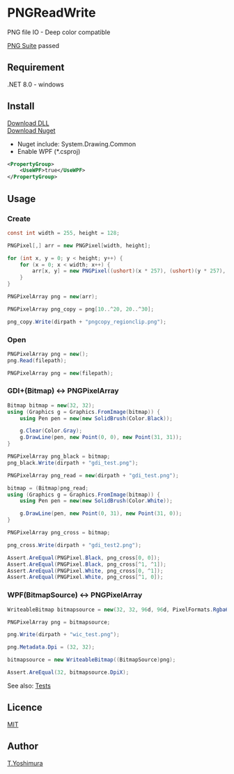 # PNGReadWrite 
 PNG file IO - Deep color compatible

 [PNG Suite](http://www.schaik.com/pngsuite/) passed

## Requirement
 .NET 8.0 - windows

## Install
[Download DLL](https://github.com/tk-yoshimura/PNGReadWrite/releases)  
[Download Nuget](https://www.nuget.org/packages/tyoshimura.PNGReadWrite/)  

- Nuget include: System.Drawing.Common
- Enable WPF (*.csproj)
```xml
<PropertyGroup>
    <UseWPF>true</UseWPF>
</PropertyGroup>
```

## Usage
### Create
```cs
const int width = 255, height = 128;

PNGPixel[,] arr = new PNGPixel[width, height];

for (int x, y = 0; y < height; y++) {
    for (x = 0; x < width; x++) {
        arr[x, y] = new PNGPixel((ushort)(x * 257), (ushort)(y * 257), 0);
    }
}

PNGPixelArray png = new(arr);

PNGPixelArray png_copy = png[10..^20, 20..^30];

png_copy.Write(dirpath + "pngcopy_regionclip.png");
```

### Open
``` cs
PNGPixelArray png = new();
png.Read(filepath);
```

``` cs
PNGPixelArray png = new(filepath);
```

### GDI+(Bitmap) &lt;-&gt; PNGPixelArray
```cs
Bitmap bitmap = new(32, 32);
using (Graphics g = Graphics.FromImage(bitmap)) {
    using Pen pen = new(new SolidBrush(Color.Black));

    g.Clear(Color.Gray);
    g.DrawLine(pen, new Point(0, 0), new Point(31, 31));
}

PNGPixelArray png_black = bitmap;
png_black.Write(dirpath + "gdi_test.png");

PNGPixelArray png_read = new(dirpath + "gdi_test.png");

bitmap = (Bitmap)png_read;
using (Graphics g = Graphics.FromImage(bitmap)) {
    using Pen pen = new(new SolidBrush(Color.White));

    g.DrawLine(pen, new Point(0, 31), new Point(31, 0));
}

PNGPixelArray png_cross = bitmap;

png_cross.Write(dirpath + "gdi_test2.png");

Assert.AreEqual(PNGPixel.Black, png_cross[0, 0]);
Assert.AreEqual(PNGPixel.Black, png_cross[^1, ^1]);
Assert.AreEqual(PNGPixel.White, png_cross[0, ^1]);
Assert.AreEqual(PNGPixel.White, png_cross[^1, 0]);
```

### WPF(BitmapSource) &lt;-&gt; PNGPixelArray
```cs
WriteableBitmap bitmapsource = new(32, 32, 96d, 96d, PixelFormats.Rgba64, null);

PNGPixelArray png = bitmapsource;

png.Write(dirpath + "wic_test.png");

png.Metadata.Dpi = (32, 32);

bitmapsource = new WriteableBitmap((BitmapSource)png);

Assert.AreEqual(32, bitmapsource.DpiX);
```

See also: [Tests](https://github.com/tk-yoshimura/PNGReadWrite/tree/main/PNGReadWriteTest)

## Licence
[MIT](https://github.com/tk-yoshimura/PNGReadWrite/blob/main/LICENSE)

## Author

[T.Yoshimura](https://github.com/tk-yoshimura)

